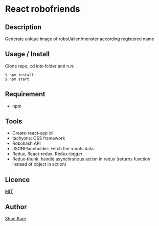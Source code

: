 # React robofriends

## Description

Generate unique image of robot/alien/monster according registered name

<!-- **_DEMO:_**

<img src="./src/img/ReactProjects/190713ScreenShot.jpg" width="80%"> -->

## Usage / Install

Clone repo, cd into folder and run:

```console
$ npm install
$ npm start
```

## Requirement

- npm

## Tools

- Create-react-app cli
- tachyons: CSS framework
- Robohash API
- JSONPlaceholder: Fetch the robots data
- Redux, React-redux, Redux-logger
- Redux-thunk: handle asynchronous action in redux (returns function instead of object in action)

## Licence

[MIT](./LICENSE.txt)

## Author

[Shoe Kure](https://github.com/roy1210)